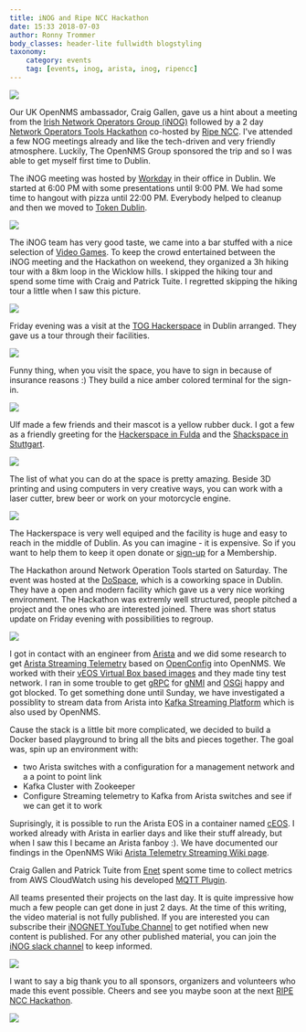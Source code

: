 ```yaml
---
title: iNOG and Ripe NCC Hackathon
date: 15:33 2018-07-03
author: Ronny Trommer
body_classes: header-lite fullwidth blogstyling
taxonomy:
    category: events
    tag: [events, inog, arista, inog, ripencc]
---
```


![](dublin-city.jpg)

Our UK OpenNMS ambassador, Craig Gallen, gave us a hint about a meeting from the [Irish Network Operators Group (iNOG)](https://inog.net) followed by a 2 day [Network Operators Tools Hackathon](https://labs.ripe.net/Members/becha/join-network-operators-tools-hackathon) co-hosted by [Ripe NCC](https://www.ripe.net). I've attended a few NOG meetings already and like the tech-driven and very friendly atmosphere. Luckily, The OpenNMS Group sponsored the trip and so I was able to get myself first time to Dublin.

The iNOG meeting was hosted by [Workday](https://www.workday.com) in their office in Dublin. We started at 6:00 PM with some presentations until 9:00 PM. We had some time to hangout with pizza until 22:00 PM. Everybody helped to cleanup and then we moved to [Token Dublin](https://tokendublin.ie).

![](token-dublin.jpg)

The iNOG team has very good taste, we came into a bar stuffed with a nice selection of [Video Games](https://www.facebook.com/notes/token-dublin/games-at-token-dublin/1927076684190151). To keep the crowd entertained between the iNOG meeting and the Hackathon on weekend, they organized a 3h hiking tour with a 8km loop in the Wicklow hills. I skipped the hiking tour and spend some time with Craig and Patrick Tuite. I regretted skipping the hiking tour a little when I saw this picture.

![](dublin-hiking.jpg)

Friday evening was a visit at the [TOG Hackerspace](https://www.tog.ie) in Dublin arranged. They gave us a tour through their facilities.

![](tog-entry-sign.jpg)

Funny thing, when you visit the space, you have to sign in because of insurance reasons :) They build a nice amber colored terminal for the sign-in.

![](tog-sign-in.jpg)

Ulf made a few friends and their mascot is a yellow rubber duck. I got a few as a friendly greeting for the [Hackerspace in Fulda](https://mag.lab.sh/) and the [Shackspace in Stuttgart](https://shackspace.de).
 
![](ulf-n-friends.jpg)

The list of what you can do at the space is pretty amazing. Beside 3D printing and using computers in very creative ways, you can work with a laser cutter, brew beer or work on your motorcycle engine.

![](tog-laser-cutter.jpg)

The Hackerspace is very well equiped and the facility is huge and easy to reach in the middle of Dublin. As you can imagine - it is expensive. So if you want to help them to keep it open donate or [sign-up](https://www.tog.ie/membership/) for a Membership.

The Hackathon around Network Operation Tools started on Saturday. The event was hosted at the [DoSpace](https://dospace.io), which is a coworking space in Dublin. They have a open and modern facility which gave us a very nice working environment. The Hackathon was extremly well structured, people pitched a project and the ones who are interested joined. There was short status update on Friday evening with possibilities to regroup.

![](hackathon-demo-1.jpg)

I got in contact with an engineer from [Arista](https://www.arista.com) and we did some research to get [Arista Streaming Telemetry](https://www.arista.com/en/solutions/telemetry-analytics) based on [OpenConfig](http://www.openconfig.net/) into OpenNMS. We worked with their [vEOS Virtual Box based images](https://eos.arista.com/veos-running-eos-in-a-vm/) and they made tiny test network. I ran in some trouble to get [gRPC](https://grpc.io) for [gNMI](https://github.com/openconfig/gnmi) and [OSGi](https://www.osgi.org) happy and got blocked. To get something done until Sunday, we have investigated a possiblity to stream data from Arista into [Kafka Streaming Platform](https://kafka.apache.org) which is also used by OpenNMS.

Cause the stack is a little bit more complicated, we decided to build a Docker based playground to bring all the bits and pieces together. The goal was, spin up an environment with:

* two Arista switches with a configuration for a management network and a a point to point link
* Kafka Cluster with Zookeeper
* Configure Streaming telemetry to Kafka from Arista switches and see if we can get it to work

Suprisingly, it is possible to run the Arista EOS in a container named [cEOS](https://www.youtube.com/watch?v=-h2GISFM0s0). I worked already with Arista in earlier days and like their stuff already, but when I saw this I became an Arista fanboy :). We have documented our findings in the OpenNMS Wiki [Arista Telemetry Streaming Wiki page](https://wiki.opennms.org/wiki/DevProjects/Telemetry_Arista_EOS).

Craig Gallen and Patrick Tuite from [Enet](https://www.enet.ie) spent some time to collect metrics from AWS CloudWatch using his  developed [MQTT Plugin](https://github.com/gallenc/opennms-mqtt-plugin).

All teams presented their projects on the last day. It is quite impressive how much a few people can get done in just 2 days. At the time of this writing, the video material is not fully published. If you are interested you can subscribe their [iNOGNET YouTube Channel](https://www.youtube.com/channel/UCBl3zIF_JJZd1iOjvU1ItZw) to get notified when new content is published. For any other published material, you can join the [iNOG slack channel](https://join.slack.com/t/inog/shared_invite/enQtMzI1MjExMzIyMTc5LWZiNzk0ZWI5YjJhYzA4ODFiYzg2MjhkOTMwNGVjOGU2YjRhZWU2YjIyMjdjZGFlNDg5MTk5MjgwNjU2OTQ3NDU) to keep informed.

![](hackathon-demo-2.jpg)

I want to say a big thank you to all sponsors, organizers and volunteers who made this event possible. Cheers and see you maybe soon at the next [RIPE NCC Hackathon](https://labs.ripe.net/Members/becha/two-ripe-ncc-hackathons-in-2018-tools-for-network-operators-and-quantum-internet).

![](ulf-beer.jpg)

